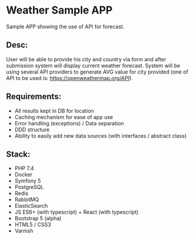 # Weather Sample APP
Sample APP showing the use of API for forecast.

## Desc:
User will be able to provide his city and country via form 
and after submission system will display current weather forecast. 
System will be using several API providers to generate AVG value for city provided 
(one of API to be used is: https://openweathermap.org/API).

## Requirements:
- All results kept in DB for location
- Caching mechanism for ease of app use
- Error handling (exceptions) / Data separation
- DDD structure
- Ability to easily add new data sources (with interfaces / abstract class)

## Stack:
- PHP 7.4
- Docker
- Symfony 5
- PostgreSQL
- Redis
- RabbitMQ
- ElasticSearch
- JS ES6+ (with typescript) + React (with typescript)
- Bootstrap 5 (alpha)
- HTML5 / CSS3
- Varnish

